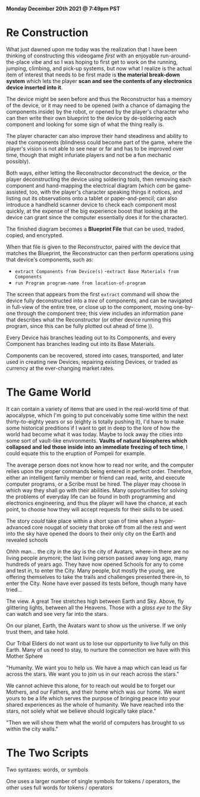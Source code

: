 **Monday December 20th 2021 @ 7:49pm PST**

# Re Construction

What just dawned upon me today was the realization that I have been thinking of constructing this videogame *first* with an enjoyable run-around-the-place vibe and so I was hoping to first get to work on the running, jumping, climbing, and pick-up systems, but now what I realize is the actual item of interest that needs to be first made is **the material break-down system** which lets the player **scan and see the contents of any electronics device inserted into it**. 

The device might be seen before and thus the Reconstructor has a memory of the device, or it may need to be opened (with a chance of damaging the components inside) by the robot, or opened by the player's character who can then write their own blueprint to the device by de-soldering each component and looking for some sign of what the thing really is. 

The player character can also improve their hand steadiness and ability to read the components (blindness could become part of the game, where the player's vision is not able to see near or far and has to be improved over time, though that might infuriate players and not be a fun mechanic possibly). 

Both ways, either letting the Reconstructor deconstruct the device, or the player deconstructing the device using soldering tools, then removing each component and hand-mapping the electrical diagram (which *can* be game-assisted, too, with the player's character speaking things it notices, and listing out its observations onto a tablet or paper-and-pencil; can also introduce a handheld scanner device to check each component most quickly, at the expense of the big experience boost that looking at the device can grant since the computer essentially does it for the character). 

The finished diagram becomes a **Blueprint File** that can be used, traded, copied, and encrypted. 

When that file is given to the Reconstructor, paired with the device that matches the Blueprint, the Reconstructor can then perform operations using that device's components, such as: 

- `extract Components from Device(s)`
-`extract Base Materials from Components`
- `run Program program-name from location-of-program`

The screen that appears from the first `extract` command will show the device fully deconstructed into a *tree* of components, and can be navigated in full-view of the entire tree, or close up to the component, moving one-by-one through the component tree; this view includes an information pane that describes what the Reconstructor (or other device running this program, since this can be fully plotted out ahead of time )).

Every Device has branches leading out to its Components, and every Component has branches leading out into its Base Materials. 

Components can be recovered, stored into cases, transported, and later used in creating new Devices, repairing existing Devices, or traded as currency at the ever-changing market rates.





# The Game World

It can contain a variety of items that are used in the real-world time of that apocalypse, which I'm going to put conceivably some time within the next thirty-to-eighty years or so (eighty is totally pushing it), I'd have to make some historical preditions if I want to get in deep to the lore of how the world had become what it was today. Maybe to lock away the cities into some sort of vault-like environments. **Vaults of natural biospheres which collapsed and led those inside into an immediate freezing of tech time**, I could equate this to the eruption of Pompeii for example. 

The average person does not know how to read nor write, and the computer relies upon the proper commands being entered in perfect order. Therefore, either an intelligent family member or friend can read, write, and execute computer programs, or a Scribe must be hired. The player may choose in which way they shall go with their abilities. Many opportunities for solving the problems of everyday life can be found in both programming and electronics engineering, and thus the player will have the chance, at each point, to choose how they will accept requests for their skills to be used. 

The story *could* take place within a short span of time when a hyper-advanced core nougat of society that broke off from all the rest and went into the sky have opened the doors to their only city on the Earth and revealed schools 

Ohhh man... the city in the sky is the city of Avatars, where-in there are no living people anymore; the last living person passed away long ago, many hundreds of years ago. They have now opened Schools for any to come and test in, to enter the City. Many people, but mostly the young, are offering themselves to take the trails and challenges presented there-in, to enter the City. None have ever passed its tests before, though many have tried...

The view. A great Tree stretches high between Earth and Sky. Above, fly glittering lights, between all the Heavens. Those with a *glass eye to the Sky* can watch and see very far into the stars. 

On our planet, Earth, the Avatars want to show us the universe. If we only trust them, and take hold. 

Our Tribal Elders do not want us to lose our opportunity to live fully on this Earth. Many of us need to stay, to nurture the connection we have with this Mother Sphere

"Humanity. We want you to help us. We have a map which can lead us far across the stars. We want you to join us in our reach across the stars."

We cannot achieve this alone, for to reach out would be to forget our Mothers, and our Fathers, and their home which was our home. We want yours to be a life which serves the purpose of bringing peace into your shared experiences as the whole of humanity. We have reached into the stars, not solely what we believe should logically take place."

"Then we will show them what the world of computers has brought to us within the city walls."


# The Two Scripts

Two syntaxes: words, or symbols

One uses a larger number of single symbols for tokens / operators, the other uses full words for tokens / operators